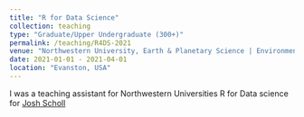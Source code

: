 ```yaml
---
title: "R for Data Science"
collection: teaching
type: "Graduate/Upper Undergraduate (300+)"
permalink: /teaching/R4DS-2021
venue: "Northwestern University, Earth & Planetary Science | Environmental Science | Plant Biology and Conservation"
date: 2021-01-01 - 2021-04-01
location: "Evanston, USA"
---
```


I was a teaching assistant for Northwestern Universities R for Data science for [Josh Scholl](https://joshuapscholl.weebly.com/)

